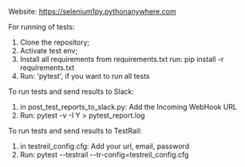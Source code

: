 Website: https://selenium1py.pythonanywhere.com

For running of tests:
1. Clone the repository;
2. Activate test env;
3. Install all requirements from requirements.txt run: pip install -r requirements.txt
4. Run: 'pytest', if you want to run all tests

To run tests and send results to Slack:
1. in post_test_reports_to_slack.py: Add the Incoming WebHook URL
2. Run: pytest -v -I Y > pytest_report.log

To run tests and send results to TestRail:
1. in testreil_config.cfg: Add your url, email, password
2. Run: pytest --testrail --tr-config=testreil_config.cfg